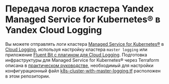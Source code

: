 # Передача логов кластера Yandex Managed Service for Kubernetes® в Yandex Cloud Logging

Вы можете отправлять логи кластера [Managed Service for Kubernetes®](https://yandex.cloud/ru/docs/managed-kubernetes) в [Cloud Logging](https://yandex.cloud/ru/docs/logging), используя настройку кластера `master logging` или приложение [Fluent Bit с плагином для Cloud Logging](https://yandex.cloud/ru/marketplace/products/yc/fluent-bit). Подготовка инфраструктуры для Managed Service for Kubernetes® через Terraform описана в [практическом руководстве](https://cloud.yandex.ru/ru/docs/logging/tutorials/k8s-fluent-bit-logging), необходимый для настройки конфигурационный файл [k8s-cluster-with-master-logging.tf](k8s-cluster-with-master-logging.tf) расположен в этом репозитории.
